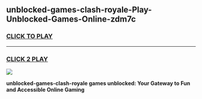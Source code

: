 
## unblocked-games-clash-royale-Play-Unblocked-Games-Online-zdm7c
<h3>
<a href="https://premium76.site?title=unblocked-games-clash-royale&ref=25A">CLICK TO PLAY</a></h3>
<hr>

<h3>
<a href="https://premium76.site?title=unblocked-games-clash-royale&ref=25A">CLICK 2 PLAY</a>
  
</h3>

<a href="https://premium76.site?title=unblocked-games-clash-royale&ref=25A"><img src="https://clearcache.store/games.png"></a>


**unblocked-games-clash-royale games unblocked: Your Gateway to Fun and Accessible Online Gaming**
